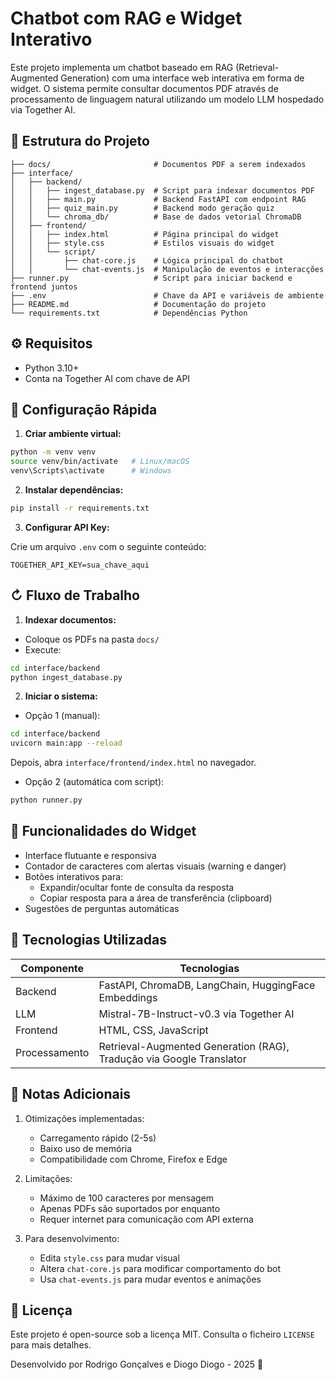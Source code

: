 # Chatbot com RAG e Widget Interativo

Este projeto implementa um chatbot baseado em RAG (Retrieval-Augmented Generation) com uma interface web interativa em forma de widget. O sistema permite consultar documentos PDF através de processamento de linguagem natural utilizando um modelo LLM hospedado via Together AI.

## 📁 Estrutura do Projeto

```
├── docs/                       # Documentos PDF a serem indexados
├── interface/
│   ├── backend/
│   │   ├── ingest_database.py  # Script para indexar documentos PDF
│   │   ├── main.py             # Backend FastAPI com endpoint RAG
│   │   ├── quiz_main.py        # Backend modo geração quiz
│   │   └── chroma_db/          # Base de dados vetorial ChromaDB
│   ├── frontend/
│   │   ├── index.html          # Página principal do widget
│   │   ├── style.css           # Estilos visuais do widget
│   │   └── script/
│   │       ├── chat-core.js    # Lógica principal do chatbot
│   │       └── chat-events.js  # Manipulação de eventos e interacções
├── runner.py                   # Script para iniciar backend e frontend juntos
├── .env                        # Chave da API e variáveis de ambiente
├── README.md                   # Documentação do projeto
└── requirements.txt            # Dependências Python
```

## ⚙️ Requisitos

- Python 3.10+
- Conta na Together AI com chave de API

## 🚀 Configuração Rápida

1. **Criar ambiente virtual:**

```bash
python -m venv venv
source venv/bin/activate   # Linux/macOS
venv\Scripts\activate      # Windows
```

2. **Instalar dependências:**

```bash
pip install -r requirements.txt
```

3. **Configurar API Key:**

Crie um arquivo `.env` com o seguinte conteúdo:

```
TOGETHER_API_KEY=sua_chave_aqui
```

## ↻ Fluxo de Trabalho

1. **Indexar documentos:**

- Coloque os PDFs na pasta `docs/`
- Execute:

```bash
cd interface/backend
python ingest_database.py
```

2. **Iniciar o sistema:**

- Opção 1 (manual):

```bash
cd interface/backend
uvicorn main:app --reload
```

Depois, abra `interface/frontend/index.html` no navegador.

- Opção 2 (automática com script):

```bash
python runner.py
```

## 🌟 Funcionalidades do Widget

- Interface flutuante e responsiva
- Contador de caracteres com alertas visuais (warning e danger)
- Botões interativos para:
  - Expandir/ocultar fonte de consulta da resposta
  - Copiar resposta para a área de transferência (clipboard)
- Sugestões de perguntas automáticas



## 🧠 Tecnologias Utilizadas

| Componente    | Tecnologias                                                          |
| ------------- | -------------------------------------------------------------------- |
| Backend       | FastAPI, ChromaDB, LangChain, HuggingFace Embeddings                 |
| LLM           | Mistral-7B-Instruct-v0.3 via Together AI                             |
| Frontend      | HTML, CSS, JavaScript                                                |
| Processamento | Retrieval-Augmented Generation (RAG), Tradução via Google Translator |

## 📌 Notas Adicionais

1. Otimizações implementadas:

   - Carregamento rápido (2-5s)
   - Baixo uso de memória
   - Compatibilidade com Chrome, Firefox e Edge

2. Limitações:

   - Máximo de 100 caracteres por mensagem
   - Apenas PDFs são suportados por enquanto
   - Requer internet para comunicação com API externa

3. Para desenvolvimento:

   - Edita `style.css` para mudar visual
   - Altera `chat-core.js` para modificar comportamento do bot
   - Usa `chat-events.js` para mudar eventos e animações

## 📄 Licença

Este projeto é open-source sob a licença MIT. Consulta o ficheiro `LICENSE` para mais detalhes.

Desenvolvido por Rodrigo Gonçalves e Diogo Diogo - 2025 😤

